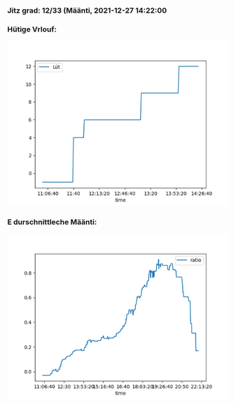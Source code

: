 ### Jitz grad: 12/33 (Määnti, 2021-12-27 14:22:00

### Hütige Vrlouf:
![Graph](Today.png)

### E durschnittleche Määnti:
![Graph](Määnti.png)